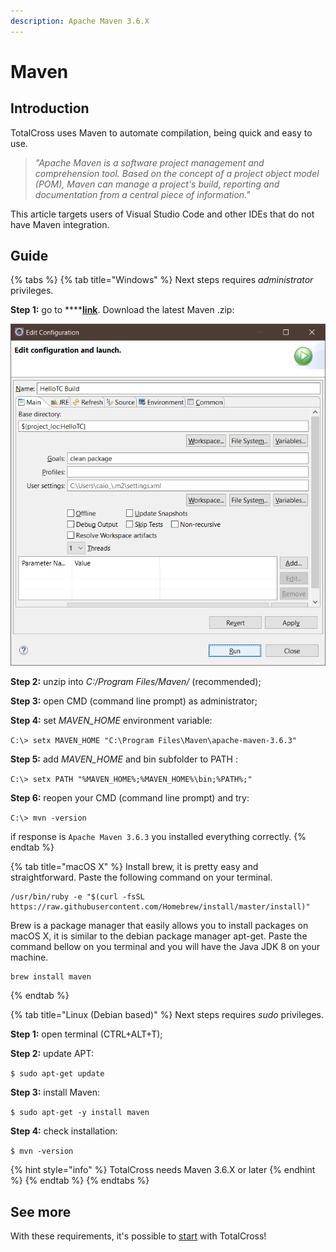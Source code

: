 ```yaml
---
description: Apache Maven 3.6.X
---
```


# Maven

## Introduction

TotalCross uses Maven to automate compilation, being quick and easy to use.

> _"Apache Maven is a software project management and comprehension tool. Based on the concept of a project object model \(POM\), Maven can manage a project's build, reporting and documentation from a central piece of information."_

This article targets users of Visual Studio Code and other IDEs that do not have Maven integration.

## Guide

{% tabs %}
{% tab title="Windows" %}
Next steps requires _administrator_ privileges.

**Step 1:** go to ****[**link**](http://maven.apache.org/download.cgi). Download the latest Maven .zip:

![](../../.gitbook/assets/image%20%2864%29.png)

**Step 2:** unzip into _C:/Program Files/Maven/_ \(recommended\);

**Step 3:** open CMD \(command line prompt\) as administrator;

**Step 4:** set _MAVEN\_HOME_ environment variable:

`C:\> setx MAVEN_HOME "C:\Program Files\Maven\apache-maven-3.6.3"`

**Step 5:** add _MAVEN\_HOME_ and bin subfolder to PATH :

`C:\> setx PATH "%MAVEN_HOME%;%MAVEN_HOME%\bin;%PATH%;"`

**Step 6:** reopen  your CMD \(command line prompt\) and try:

`C:\> mvn -version`

if response is `Apache Maven 3.6.3` you installed everything correctly.
{% endtab %}

{% tab title="macOS X" %}
Install brew, it is pretty easy and straightforward. Paste the following command on your terminal.

```text
/usr/bin/ruby -e "$(curl -fsSL https://raw.githubusercontent.com/Homebrew/install/master/install)"
```

Brew is a package manager that easily allows you to install packages on macOS X, it is similar to the debian package manager apt-get. Paste the command bellow on you terminal and you will have the Java JDK 8 on your machine.

```text
brew install maven 
```
{% endtab %}

{% tab title="Linux \(Debian based\)" %}
Next steps requires _sudo_ privileges.

**Step 1:** open terminal \(CTRL+ALT+T\);

**Step 2:** update APT:

`$ sudo apt-get update`

**Step 3:** install Maven:

`$ sudo apt-get -y install maven`

**Step  4:** check installation:

`$ mvn -version`

{% hint style="info" %}
TotalCross needs Maven 3.6.X or later
{% endhint %}
{% endtab %}
{% endtabs %}

## See more

With these requirements, it's possible to [start](https://totalcross.gitbook.io/playbook/learn-totalcross/getting-started) with TotalCross!

